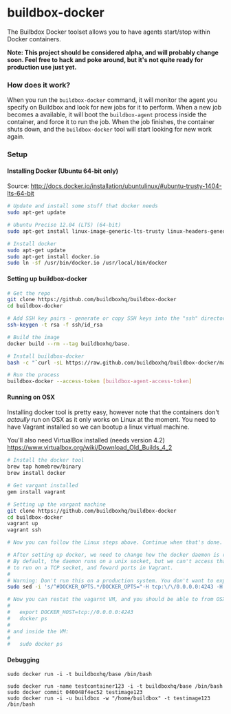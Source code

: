 # buildbox-docker

The Builbdox Docker toolset allows you to have agents start/stop within Docker
containers.

**Note: This project should be considered alpha, and will probably change soon. Feel free to hack and poke around, but it's not quite ready for production use just yet.**

### How does it work?

When you run the `buildbox-docker` command, it will monitor the agent you specify
on Buildbox and look for new jobs for it to perform. When a new job becomes a
available, it will boot the `buildbox-agent` process inside the container, and force
it to run the job. When the job finishes, the container shuts down, and the `buildbox-docker`
tool will start looking for new work again.

### Setup

#### Installing Docker (Ubuntu 64-bit only)

Source: http://docs.docker.io/installation/ubuntulinux/#ubuntu-trusty-1404-lts-64-bit

```bash
# Update and install some stuff that docker needs
sudo apt-get update

# Ubuntu Precise 12.04 (LTS) (64-bit)
sudo apt-get install linux-image-generic-lts-trusty linux-headers-generic-lts-trusty

# Install docker
sudo apt-get update
sudo apt-get install docker.io
sudo ln -sf /usr/bin/docker.io /usr/local/bin/docker
```

#### Setting up buildbox-docker

```bash
# Get the repo
git clone https://github.com/buildboxhq/buildbox-docker
cd buildbox-docker

# Add SSH key pairs - generate or copy SSH keys into the "ssh" directory
ssh-keygen -t rsa -f ssh/id_rsa

# Build the image
docker build --rm --tag buildboxhq/base.

# Install buildbox-docker
bash -c "`curl -sL https://raw.github.com/buildboxhq/buildbox-docker/master/install.sh`"

# Run the process
buildbox-docker --access-token [buildbox-agent-access-token]
```

#### Running on OSX

Installing docker tool is pretty easy, however note that the containers don't _actaully_ run on OSX as it only works on Linux at the moment. You need to have Vagrant installed so we can bootup a linux virtual machine.

You'll also need VirtualBox installed (needs version 4.2) https://www.virtualbox.org/wiki/Download_Old_Builds_4_2

```bash
# Install the docker tool
brew tap homebrew/binary
brew install docker

# Get vargant installed
gem install vagrant

# Setting up the vargant machine
git clone https://github.com/buildboxhq/buildbox-docker
cd buildbox-docker
vagrant up
vagrant ssh

# Now you can follow the Linux steps above. Continue when that's done.

# After setting up docker, we need to change how the docker daemon is run.
# By default, the daemon runs on a unix socket, but we can't access that from OSX. So we need to change it
# to run on a TCP socket, and foward ports in Vagrant.
#
# Warning: Don't run this on a production system. You don't want to expose docker like this there.
sudo sed -i 's/^#DOCKER_OPTS.*/DOCKER_OPTS="-H tcp:\/\/0.0.0.0:4243 -H unix:\/\/var\/run\/docker.sock"/g' /etc/default/docker

# Now you can restat the vagarnt VM, and you should be able to from OSX:
#
#   export DOCKER_HOST=tcp://0.0.0.0:4243
#   docker ps
#
# and inside the VM:
#
#   sudo docker ps
```

#### Debugging

```
sudo docker run -i -t buildboxhq/base /bin/bash

sudo docker run -name testcontainer123 -i -t buildboxhq/base /bin/bash
sudo docker commit 040048f4ec52 testimage123
sudo docker run -i -u buildbox -w "/home/buildbox" -t testimage123 /bin/bash
```
